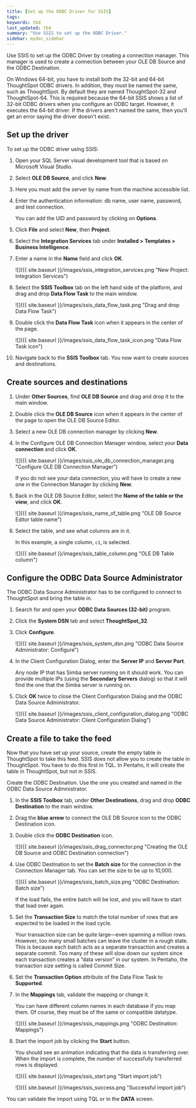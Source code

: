 ```yaml
---
title: [Set up the ODBC Driver for SSIS]
tags:
keywords: tbd
last_updated: tbd
summary: "Use SSIS to set up the ODBC Driver."
sidebar: mydoc_sidebar
---
```

Use SSIS to set up the ODBC Driver by creating a connection manager. This manager is used to create a connection between your OLE DB Source and the ODBC Destination.

On Windows 64-bit, you have to install both the 32-bit and 64-bit ThoughtSpot ODBC drivers. In addition, they must be named the same, such as ThoughtSpot. By default they are named ThoughtSpot-32 and ThoughtSpot-64. This is required because the 64-bit SSIS shows a list of 32-bit ODBC drivers when you configure an ODBC target. However, it executes the 64-bit driver. If the drivers aren't named the same, then you'll get an error saying the driver doesn't exist.

## Set up the driver

To set up the ODBC driver using SSIS:

1. Open your SQL Server visual development tool that is based on Microsoft Visual Studio.
2. Select **OLE DB Source**, and click **New**.
3. Here you must add the server by name from the machine accessible list.
4. Enter the authentication information: db name, user name, password, and test connection.

   You can add the UID and password by clicking on **Options**.

5. Click **File** and select **New**, then **Project**.
6. Select the **Integration Services** tab under **Installed > Templates > Business Intelligence**.
7. Enter a name in the **Name** field and click **OK**.

   ![]({{ site.baseurl }}/images/ssis_integration_services.png "New Project: Integration Services")

8. Select the **SSIS Toolbox** tab on the left hand side of the platform, and drag and drop **Data Flow Task** to the main window.

   ![]({{ site.baseurl }}/images/ssis_data_flow_task.png "Drag and drop Data Flow Task")

9. Double click the **Data Flow Task** icon when it appears in the center of the page.

   ![]({{ site.baseurl }}/images/ssis_data_flow_task_icon.png "Data Flow Task icon")

10. Navigate back to the **SSIS Toolbox** tab.
    You now want to create sources and destinations.

## Create sources and destinations

1. Under **Other Sources**, find **OLE DB Source** and drag and drop it to the main window.
2. Double click the **OLE DB Source** icon when it appears in the center of the page to open the OLE DB Source Editor.
3. Select a new OLE DB connection manager by clicking **New**.
4. In the Configure OLE DB Connection Manager window, select your **Data connection** and click **OK**.

     ![]({{ site.baseurl }}/images/ssis_ole_db_connection_manager.png "Configure OLE DB Connection Manager")

     If you do not see your data connection, you will have to create a new one in the Connection Manager by clicking **New**.

5. Back in the OLE DB Source Editor, select the **Name of the table or the view**, and click **OK**.

     ![]({{ site.baseurl }}/images/ssis_name_of_table.png "OLE DB Source Editor table name")

6. Select the table, and see what columns are in it.

    In this example, a single column, `c1`, is selected.

     ![]({{ site.baseurl }}/images/ssis_table_column.png "OLE DB Table column")


## Configure the ODBC Data Source Administrator

The ODBC Data Source Administrator has to be configured to connect to ThoughtSpot and bring the table in.

1. Search for and open your **ODBC Data Sources (32-bit)** program.
2. Click the **System DSN** tab and select **ThoughtSpot_32**.
3. Click **Configure**.

    ![]({{ site.baseurl }}/images/ssis_system_dsn.png "ODBC Data Source Administrator: Configure")

4.  In the Client Configuration Dialog, enter the **Server IP** and **Server Port**.

      Any node IP that has Simba server running on it should work. You can provide multiple IPs (using the **Secondary Servers** dialog) so that it will find the one that the Simba server is running on.

5. Click **OK** twice to close the Client Configuration Dialog and the ODBC Data Source Administrator.

    ![]({{ site.baseurl }}/images/ssis_client_configuration_dialog.png "ODBC Data Source Administrator: Client Configuration Dialog")

## Create a file to take the feed

Now that you have set up your source, create the empty table in ThoughtSpot to take this feed. SSIS does not allow you to create the table in ThoughtSpot. You have to do this first in TQL. In Pentaho, it will create the table in ThoughtSpot, but not in SSIS.

Create the ODBC Destination. Use the one you created and named in the ODBC Data Source Administrator.

1. In the **SSIS Toolbox** tab, under **Other Destinations**, drag and drop **ODBC Destination** to the main window.
2. Drag the **blue arrow** to connect the OLE DB Source icon to the ODBC Destination icon.
3. Double click the **ODBC Destination** icon.

     ![]({{ site.baseurl }}/images/ssis_drag_connector.png "Creating the OLE DB Source and ODBC Destination connection")

4. Use ODBC Destination to set the **Batch size** for the connection in the Connection Manager tab. You can set the size to be up to 10,000.

     ![]({{ site.baseurl }}/images/ssis_batch_size.png "ODBC Destination: Batch size")

    If the load fails, the entire batch will be lost, and you will have to start that load over again.

5. Set the **Transaction Size** to match the total number of rows that are expected to be loaded in the load cycle.

    Your transaction size can be quite large—even spanning a million rows. However, too many small batches can leave the cluster in a rough state. This is because each batch acts as a separate transaction and creates a separate commit. Too many of these will slow down our system since each transaction creates a “data version” in our system. In Pentaho, the transaction size setting is called Commit Size.

6. Set the **Transaction Option** attribute of the Data Flow Task to **Supported**.
7. In the **Mappings** tab, validate the mapping or change it.

   You can have different column names in each database if you map them. Of course, they must be of the same or compatible datatype.

   ![]({{ site.baseurl }}/images/ssis_mappings.png "ODBC Destination: Mappings")

8.  Start the import job by clicking the **Start** button.

    You should see an animation indicating that the data is transferring over. When the import is complete, the number of successfully transferred rows is displayed.

     ![]({{ site.baseurl }}/images/ssis_start.png "Start import job")

     ![]({{ site.baseurl }}/images/ssis_success.png "Successful import job")

You can validate the import using TQL or in the **DATA** screen.

